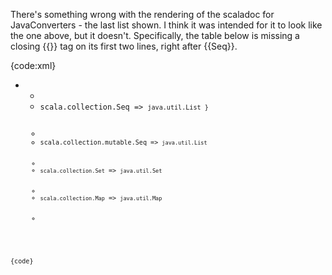 There's something wrong with the rendering of the scaladoc for JavaConverters - the last list shown. I think it was intended for it to look like the one above, but it doesn't.
Specifically, the table below is missing a closing {{</code>}} tag on its first two lines, right after {{Seq}}.

{code:xml}
 *  <ul>
 *    <li><code>scala.collection.Seq => <code>java.util.List }</code></li>
 *    <li><code>scala.collection.mutable.Seq => <code>java.util.List</code></li>
 *    <li><code>scala.collection.Set</code> => <code>java.util.Set</code></li>
 *    <li><code>scala.collection.Map</code> => <code>java.util.Map</code></li>
 *  </ul>
{code}
